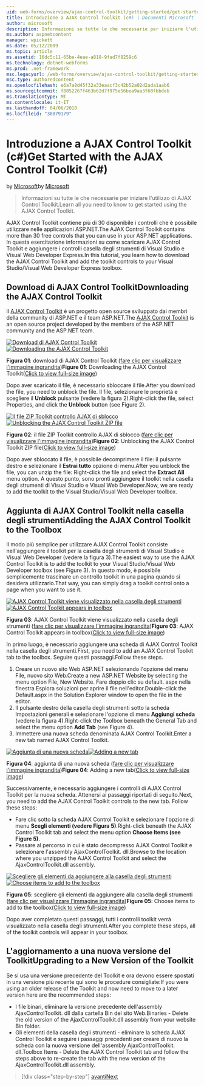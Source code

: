 ```yaml
---
uid: web-forms/overview/ajax-control-toolkit/getting-started/get-started-with-the-ajax-control-toolkit-cs
title: Introduzione a AJAX Control Toolkit (c#) | Documenti Microsoft
author: microsoft
description: Informazioni su tutte le che necessarie per iniziare l'utilizzo di AJAX Control Toolkit.
ms.author: aspnetcontent
manager: wpickett
ms.date: 05/12/2009
ms.topic: article
ms.assetid: 16dc5c11-65be-4eae-a818-9fad7f8259c6
ms.technology: dotnet-webforms
ms.prod: .net-framework
msc.legacyurl: /web-forms/overview/ajax-control-toolkit/getting-started/get-started-with-the-ajax-control-toolkit-cs
msc.type: authoredcontent
ms.openlocfilehash: e6a7a8d45f32a33eaacf3c42b52a02d2ada1aab6
ms.sourcegitcommit: f8852267f463b62d7f975e56bea9aa3f68fbbdeb
ms.translationtype: MT
ms.contentlocale: it-IT
ms.lasthandoff: 04/06/2018
ms.locfileid: "30879179"
---
```

<a name="get-started-with-the-ajax-control-toolkit-c"></a><span data-ttu-id="a1fcc-103">Introduzione a AJAX Control Toolkit (c#)</span><span class="sxs-lookup"><span data-stu-id="a1fcc-103">Get Started with the AJAX Control Toolkit (C#)</span></span>
====================
<span data-ttu-id="a1fcc-104">by [Microsoft](https://github.com/microsoft)</span><span class="sxs-lookup"><span data-stu-id="a1fcc-104">by [Microsoft](https://github.com/microsoft)</span></span>

> <span data-ttu-id="a1fcc-105">Informazioni su tutte le che necessarie per iniziare l'utilizzo di AJAX Control Toolkit.</span><span class="sxs-lookup"><span data-stu-id="a1fcc-105">Learn all you need to know to get started using the AJAX Control Toolkit.</span></span>


<span data-ttu-id="a1fcc-106">AJAX Control Toolkit contiene più di 30 disponibile i controlli che è possibile utilizzare nelle applicazioni ASP.NET.</span><span class="sxs-lookup"><span data-stu-id="a1fcc-106">The AJAX Control Toolkit contains more than 30 free controls that you can use in your ASP.NET applications.</span></span> <span data-ttu-id="a1fcc-107">In questa esercitazione informazioni su come scaricare AJAX Control Toolkit e aggiungere i controlli casella degli strumenti di Visual Studio e Visual Web Developer Express.</span><span class="sxs-lookup"><span data-stu-id="a1fcc-107">In this tutorial, you learn how to download the AJAX Control Toolkit and add the toolkit controls to your Visual Studio/Visual Web Developer Express toolbox.</span></span>

## <a name="downloading-the-ajax-control-toolkit"></a><span data-ttu-id="a1fcc-108">Download di AJAX Control Toolkit</span><span class="sxs-lookup"><span data-stu-id="a1fcc-108">Downloading the AJAX Control Toolkit</span></span>

<span data-ttu-id="a1fcc-109">Il [AJAX Control Toolkit](http://devexpress.com/act) è un progetto open source sviluppato dai membri della community di ASP.NET e il team ASP.NET.</span><span class="sxs-lookup"><span data-stu-id="a1fcc-109">The [AJAX Control Toolkit](http://devexpress.com/act) is an open source project developed by the members of the ASP.NET community and the ASP.NET team.</span></span> 


<span data-ttu-id="a1fcc-110">[![Download di AJAX Control Toolkit](get-started-with-the-ajax-control-toolkit-cs/_static/image1.jpg)](get-started-with-the-ajax-control-toolkit-cs/_static/image1.png)</span><span class="sxs-lookup"><span data-stu-id="a1fcc-110">[![Downloading the AJAX Control Toolkit](get-started-with-the-ajax-control-toolkit-cs/_static/image1.jpg)](get-started-with-the-ajax-control-toolkit-cs/_static/image1.png)</span></span>

<span data-ttu-id="a1fcc-111">**Figura 01**: download di AJAX Control Toolkit ([fare clic per visualizzare l'immagine ingrandita](get-started-with-the-ajax-control-toolkit-cs/_static/image2.png))</span><span class="sxs-lookup"><span data-stu-id="a1fcc-111">**Figure 01**: Downloading the AJAX Control Toolkit([Click to view full-size image](get-started-with-the-ajax-control-toolkit-cs/_static/image2.png))</span></span>


<span data-ttu-id="a1fcc-112">Dopo aver scaricato il file, è necessario sbloccare il file.</span><span class="sxs-lookup"><span data-stu-id="a1fcc-112">After you download the file, you need to unblock the file.</span></span> <span data-ttu-id="a1fcc-113">Il file, selezionare le proprietà e scegliere il **Unblock** pulsante (vedere la figura 2).</span><span class="sxs-lookup"><span data-stu-id="a1fcc-113">Right-click the file, select Properties, and click the **Unblock** button (see Figure 2).</span></span>


<span data-ttu-id="a1fcc-114">[![Il file ZIP Toolkit controllo AJAX di sblocco](get-started-with-the-ajax-control-toolkit-cs/_static/image2.jpg)](get-started-with-the-ajax-control-toolkit-cs/_static/image3.png)</span><span class="sxs-lookup"><span data-stu-id="a1fcc-114">[![Unblocking the AJAX Control Toolkit ZIP file](get-started-with-the-ajax-control-toolkit-cs/_static/image2.jpg)](get-started-with-the-ajax-control-toolkit-cs/_static/image3.png)</span></span>

<span data-ttu-id="a1fcc-115">**Figura 02**: il file ZIP Toolkit controllo AJAX di sblocco ([fare clic per visualizzare l'immagine ingrandita](get-started-with-the-ajax-control-toolkit-cs/_static/image4.png))</span><span class="sxs-lookup"><span data-stu-id="a1fcc-115">**Figure 02**: Unblocking the AJAX Control Toolkit ZIP file([Click to view full-size image](get-started-with-the-ajax-control-toolkit-cs/_static/image4.png))</span></span>


<span data-ttu-id="a1fcc-116">Dopo aver sbloccato il file, è possibile decomprimere il file: il pulsante destro e selezionare il **Estrai tutto** opzione di menu.</span><span class="sxs-lookup"><span data-stu-id="a1fcc-116">After you unblock the file, you can unzip the file: Right-click the file and select the **Extract All** menu option.</span></span> <span data-ttu-id="a1fcc-117">A questo punto, sono pronti aggiungere il toolkit nella casella degli strumenti di Visual Studio e Visual Web Developer.</span><span class="sxs-lookup"><span data-stu-id="a1fcc-117">Now, we are ready to add the toolkit to the Visual Studio/Visual Web Developer toolbox.</span></span>

## <a name="adding-the-ajax-control-toolkit-to-the-toolbox"></a><span data-ttu-id="a1fcc-118">Aggiunta di AJAX Control Toolkit nella casella degli strumenti</span><span class="sxs-lookup"><span data-stu-id="a1fcc-118">Adding the AJAX Control Toolkit to the Toolbox</span></span>

<span data-ttu-id="a1fcc-119">Il modo più semplice per utilizzare AJAX Control Toolkit consiste nell'aggiungere il toolkit per la casella degli strumenti di Visual Studio e Visual Web Developer (vedere la figura 3).</span><span class="sxs-lookup"><span data-stu-id="a1fcc-119">The easiest way to use the AJAX Control Toolkit is to add the toolkit to your Visual Studio/Visual Web Developer toolbox (see Figure 3).</span></span> <span data-ttu-id="a1fcc-120">In questo modo, è possibile semplicemente trascinare un controllo toolkit in una pagina quando si desidera utilizzarlo.</span><span class="sxs-lookup"><span data-stu-id="a1fcc-120">That way, you can simply drag a toolkit control onto a page when you want to use it.</span></span>


<span data-ttu-id="a1fcc-121">[![AJAX Control Toolkit viene visualizzato nella casella degli strumenti](get-started-with-the-ajax-control-toolkit-cs/_static/image3.jpg)](get-started-with-the-ajax-control-toolkit-cs/_static/image5.png)</span><span class="sxs-lookup"><span data-stu-id="a1fcc-121">[![AJAX Control Toolkit appears in toolbox](get-started-with-the-ajax-control-toolkit-cs/_static/image3.jpg)](get-started-with-the-ajax-control-toolkit-cs/_static/image5.png)</span></span>

<span data-ttu-id="a1fcc-122">**Figura 03**: AJAX Control Toolkit viene visualizzato nella casella degli strumenti ([fare clic per visualizzare l'immagine ingrandita](get-started-with-the-ajax-control-toolkit-cs/_static/image6.png))</span><span class="sxs-lookup"><span data-stu-id="a1fcc-122">**Figure 03**: AJAX Control Toolkit appears in toolbox([Click to view full-size image](get-started-with-the-ajax-control-toolkit-cs/_static/image6.png))</span></span>


<span data-ttu-id="a1fcc-123">In primo luogo, è necessario aggiungere una scheda di AJAX Control Toolkit nella casella degli strumenti.</span><span class="sxs-lookup"><span data-stu-id="a1fcc-123">First, you need to add an AJAX Control Toolkit tab to the toolbox.</span></span> <span data-ttu-id="a1fcc-124">Seguire questi passaggi.</span><span class="sxs-lookup"><span data-stu-id="a1fcc-124">Follow these steps.</span></span>

1. <span data-ttu-id="a1fcc-125">Creare un nuovo sito Web ASP.NET selezionando l'opzione del menu File, nuovo sito Web.</span><span class="sxs-lookup"><span data-stu-id="a1fcc-125">Create a new ASP.NET Website by selecting the menu option File, New Website.</span></span> <span data-ttu-id="a1fcc-126">Fare doppio clic su default. aspx nella finestra Esplora soluzioni per aprire il file nell'editor.</span><span class="sxs-lookup"><span data-stu-id="a1fcc-126">Double-click the Default.aspx in the Solution Explorer window to open the file in the editor.</span></span>
2. <span data-ttu-id="a1fcc-127">Il pulsante destro della casella degli strumenti sotto la scheda Impostazioni generali e selezionare l'opzione di menu **Aggiungi scheda** (vedere la figura 4).</span><span class="sxs-lookup"><span data-stu-id="a1fcc-127">Right-click the Toolbox beneath the General Tab and select the menu option **Add Tab** (see Figure 4).</span></span>
3. <span data-ttu-id="a1fcc-128">Immettere una nuova scheda denominata AJAX Control Toolkit.</span><span class="sxs-lookup"><span data-stu-id="a1fcc-128">Enter a new tab named AJAX Control Toolkit.</span></span>


<span data-ttu-id="a1fcc-129">[![Aggiunta di una nuova scheda](get-started-with-the-ajax-control-toolkit-cs/_static/image4.jpg)](get-started-with-the-ajax-control-toolkit-cs/_static/image7.png)</span><span class="sxs-lookup"><span data-stu-id="a1fcc-129">[![Adding a new tab](get-started-with-the-ajax-control-toolkit-cs/_static/image4.jpg)](get-started-with-the-ajax-control-toolkit-cs/_static/image7.png)</span></span>

<span data-ttu-id="a1fcc-130">**Figura 04**: aggiunta di una nuova scheda ([fare clic per visualizzare l'immagine ingrandita](get-started-with-the-ajax-control-toolkit-cs/_static/image8.png))</span><span class="sxs-lookup"><span data-stu-id="a1fcc-130">**Figure 04**: Adding a new tab([Click to view full-size image](get-started-with-the-ajax-control-toolkit-cs/_static/image8.png))</span></span>


<span data-ttu-id="a1fcc-131">Successivamente, è necessario aggiungere i controlli di AJAX Control Toolkit per la nuova scheda. Attenersi ai passaggi riportati di seguito.</span><span class="sxs-lookup"><span data-stu-id="a1fcc-131">Next, you need to add the AJAX Control Toolkit controls to the new tab. Follow these steps:</span></span>

- <span data-ttu-id="a1fcc-132">Fare clic sotto la scheda AJAX Control Toolkit e selezionare l'opzione di menu **Scegli elementi (vedere Figura 5)**.</span><span class="sxs-lookup"><span data-stu-id="a1fcc-132">Right-click beneath the AJAX Control Toolkit tab and select the menu option **Choose Items (see Figure 5)**.</span></span>
- <span data-ttu-id="a1fcc-133">Passare al percorso in cui è stato decompresso AJAX Control Toolkit e selezionare l'assembly AjaxControlToolkit. dll.</span><span class="sxs-lookup"><span data-stu-id="a1fcc-133">Browse to the location where you unzipped the AJAX Control Toolkit and select the AjaxControlToolkit.dll assembly.</span></span>


<span data-ttu-id="a1fcc-134">[![Scegliere gli elementi da aggiungere alla casella degli strumenti](get-started-with-the-ajax-control-toolkit-cs/_static/image5.jpg)](get-started-with-the-ajax-control-toolkit-cs/_static/image9.png)</span><span class="sxs-lookup"><span data-stu-id="a1fcc-134">[![Choose items to add to the toolbox](get-started-with-the-ajax-control-toolkit-cs/_static/image5.jpg)](get-started-with-the-ajax-control-toolkit-cs/_static/image9.png)</span></span>

<span data-ttu-id="a1fcc-135">**Figura 05**: scegliere gli elementi da aggiungere alla casella degli strumenti ([fare clic per visualizzare l'immagine ingrandita](get-started-with-the-ajax-control-toolkit-cs/_static/image10.png))</span><span class="sxs-lookup"><span data-stu-id="a1fcc-135">**Figure 05**: Choose items to add to the toolbox([Click to view full-size image](get-started-with-the-ajax-control-toolkit-cs/_static/image10.png))</span></span>


<span data-ttu-id="a1fcc-136">Dopo aver completato questi passaggi, tutti i controlli toolkit verrà visualizzato nella casella degli strumenti.</span><span class="sxs-lookup"><span data-stu-id="a1fcc-136">After you complete these steps, all of the toolkit controls will appear in your toolbox.</span></span>

## <a name="upgrading-to-a-new-version-of-the-toolkit"></a><span data-ttu-id="a1fcc-137">L'aggiornamento a una nuova versione del Toolkit</span><span class="sxs-lookup"><span data-stu-id="a1fcc-137">Upgrading to a New Version of the Toolkit</span></span>

<span data-ttu-id="a1fcc-138">Se si usa una versione precedente del Toolkit e ora devono essere spostati in una versione più recente qui sono le procedure consigliate:</span><span class="sxs-lookup"><span data-stu-id="a1fcc-138">If you were using an older release of the Toolkit and now need to move to a later version here are the recommended steps:</span></span>

- <span data-ttu-id="a1fcc-139">I file binari, eliminare la versione precedente dell'assembly AjaxControlToolkit. dll dalla cartella Bin del sito Web.</span><span class="sxs-lookup"><span data-stu-id="a1fcc-139">Binaries - Delete the old version of the AjaxControlToolkit.dll assembly from your website Bin folder.</span></span>
- <span data-ttu-id="a1fcc-140">Gli elementi della casella degli strumenti - eliminare la scheda AJAX Control Toolkit e seguire i passaggi precedenti per creare di nuovo la scheda con la nuova versione dell'assembly AjaxControlToolkit. dll.</span><span class="sxs-lookup"><span data-stu-id="a1fcc-140">Toolbox Items - Delete the AJAX Control Toolkit tab and follow the steps above to re-create the tab with the new version of the AjaxControlToolkit.dll assembly.</span></span>

> [!div class="step-by-step"]
> [<span data-ttu-id="a1fcc-141">avanti</span><span class="sxs-lookup"><span data-stu-id="a1fcc-141">Next</span></span>](using-ajax-control-toolkit-controls-and-control-extenders-cs.md)
